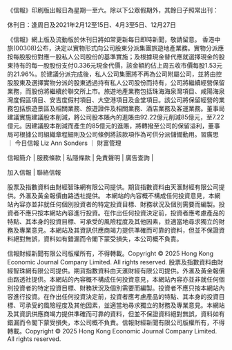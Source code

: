 《信報》印刷版出報日為星期一至六。除以下公眾假期外，其餘日子照常出刊：

休刊日：逢周日及2021年2月12至15日、4月3至5日、12月27日

《信報》網上版及流動版於休刊日將如常更新每日即時新聞，敬請留意。
香港中旅(00308)公布，決定以實物形式向公司股東分派集團旅遊地產業務。實物分派應按每股股份對應一股私人公司股份的基準實施；及根據現金替代應就選擇現金的股東持有的每一股股份支付0.336元現金代價，該金額約佔上周五收市價每股1.53元的21.96%。於建議分派完成後，私人公司集團將不再為公司附屬公司，並將由控股股東及選擇實物分派的股東透過持有私人公司股份而持有，公司將繼續經營保留業務，而股份將繼續於聯交所上市。旅遊地產業務包括珠海海泉灣項目、咸陽海泉灣度假區項目、安吉度假村項目、大空港項目及金堂項目。該公司將保留經營的業務包括旅遊景區及相關業務、旅遊證件及相關業務、酒店業務及客運業務。董事局建議實施建議股本削減，將公司股本賬內的進賬由92.22億元削減85億元，至7.22億元。因建議股本削減而產生的85億元的進賬，將轉撥至公司的保留溢利，董事局可根據公司組織章程細則及公司條例將該款項作為可供分派儲備動用。習廣思
      		      	 ｜ 
     			       		      	 	今日信報
Liz Ann Sonders
      		      	 ｜ 
     			       		      	 	財富管理

信報簡介 | 
	        服務條款 | 
	        私隱條款 | 
	        免責聲明 | 
	        廣告查詢 | 
			
加入信報 | 
	        聯絡信報

股票及指數資料由財經智珠網有限公司提供。期貨指數資料由天滙財經有限公司提供。外滙及黃金報價由路透社提供。
本網站的內容概不構成任何投資意見，本網站內容亦並非就任何個別投資者的特定投資目標、財務狀況及個別需要而編製。投資者不應只按本網站內容進行投資。在作出任何投資決定前，投資者應考慮產品的特點、其本身的投資目標、可承受的風險程度及其他因素，並適當地尋求獨立的財務及專業意見。本網站及其資訊供應商竭力提供準確而可靠的資料，但並不保證資料絕對無誤，資料如有錯漏而令閣下蒙受損失，本公司概不負責。

信報財經新聞有限公司版權所有，不得轉載。Copyright © 2025 Hong Kong Economic Journal Company Limited. All rights reserved.
股票及指數資料由財經智珠網有限公司提供。期貨指數資料由天滙財經有限公司提供。外滙及黃金報價由路透社提供。本網站的內容概不構成任何投資意見，本網站內容亦並非就任何個別投資者的特定投資目標、財務狀況及個別需要而編製。投資者不應只按本網站內容進行投資。在作出任何投資決定前，投資者應考慮產品的特點、其本身的投資目標、可承受的風險程度及其他因素，並適當地尋求獨立的財務及專業意見。本網站及其資訊供應商竭力提供準確而可靠的資料，但並不保證資料絕對無誤，資料如有錯漏而令閣下蒙受損失，本公司概不負責。信報財經新聞有限公司版權所有，不得轉載。Copyright © 2025 Hong Kong Economic Journal Company Limited. All rights reserved.